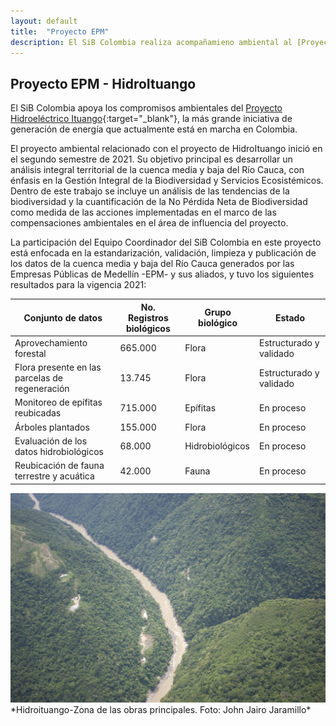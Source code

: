 ```yaml
---
layout: default
title:  "Proyecto EPM"
description: El SiB Colombia realiza acompañamieno ambiental al [Proyecto Hidroeléctrico Ituango]
---
```


## Proyecto EPM - HidroItuango

El SiB Colombia apoya los compromisos ambientales del [Proyecto Hidroeléctrico Ituango](https://cu.epm.com.co/institucional/proyectos/proyecto-hidroelectrico-ituango){:target="_blank"}, la más grande iniciativa de generación de energía que actualmente está en marcha en Colombia.

El proyecto ambiental relacionado con el proyecto de HidroItuango inició en el segundo semestre de 2021. Su objetivo principal es desarrollar un análisis integral territorial de la cuenca media y baja del Río Cauca, con énfasis en la Gestión Integral de la Biodiversidad y Servicios Ecosistémicos. Dentro de este trabajo se incluye un análisis de las tendencias de la biodiversidad y la cuantificación de la No Pérdida Neta de Biodiversidad como medida de las acciones implementadas en el marco de las compensaciones ambientales en el área de influencia del proyecto.

La participación del Equipo Coordinador del SiB Colombia en este proyecto está enfocada en la estandarización, validación, limpieza y publicación de los datos de la cuenca media y baja del Río Cauca generados por las Empresas Públicas de Medellín -EPM- y sus aliados, y tuvo los siguientes resultados para la vigencia 2021:


| Conjunto de datos| No. Registros biológicos | Grupo biológico |Estado|
| -------- | -------- | -------- | -------- |
|Aprovechamiento forestal| 665.000| Flora| Estructurado y validado|
|Flora presente en las parcelas de regeneración|13.745|Flora|Estructurado y validado|
|Monitoreo de epífitas reubicadas| 715.000| Epífitas| En proceso|
|Árboles plantados| 155.000| Flora| En proceso|
|Evaluación de los datos hidrobiológicos| 68.000| Hidrobiológicos| En proceso|
|Reubicación de fauna terrestre y acuática| 42.000| Fauna| En proceso|

<img src="/comunidad/proyectos/images/hidroituango-zona-obras-principales.jpg" width=770>
*Hidroituango-Zona de las obras principales. Foto: John Jairo Jaramillo* <https://flic.kr/p/8m6QSM>
 
